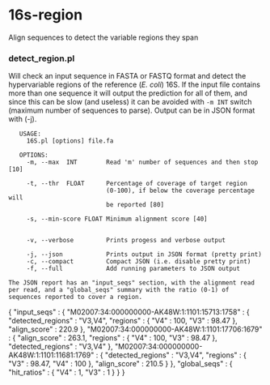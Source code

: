 # 16s-region
Align sequences to detect the variable regions they span

### detect_region.pl

Will check an input sequence in FASTA or FASTQ format and detect the hypervariable regions of the reference (_E. coli_) 16S. If the input file contains more
than one sequence it will output the prediction for all of them, and since this can be slow (and useless) it can be avoided with `-m INT` switch 
(maximum number of sequences to parse). Output can be in JSON format with (-j). 

```
   USAGE:
     16S.pl [options] file.fa

   OPTIONS:
     -m, --max  INT        Read 'm' number of sequences and then stop [10]

     -t, --thr  FLOAT      Percentage of coverage of target region
                           (0-100), if below the coverage percentage will
                           be reported [80]
			   
     -s, --min-score FLOAT Minimum alignment score [40]
			 

     -v, --verbose         Prints progess and verbose output

     -j, --json            Prints output in JSON format (pretty print)
     -c, --compact         Compact JSON (i.e. disable pretty print)
     -f, --full            Add running parameters to JSON output

The JSON report has an "input_seqs" section, with the alignment read per read, and a "global_seqs" summary with the ratio (0-1) of sequences reported to cover a region.

```	

{
   "input_seqs" : {
      "M02007:34:000000000-AK48W:1:1101:15713:1758" : {
         "detected_regions" : "V3,V4",
         "regions" : {
            "V4" : 100,
            "V3" : 98.47
         },
         "align_score" : 220.9
      },
      "M02007:34:000000000-AK48W:1:1101:17706:1679" : {
         "align_score" : 263.1,
         "regions" : {
            "V4" : 100,
            "V3" : 98.47
         },
         "detected_regions" : "V3,V4"
      },
      "M02007:34:000000000-AK48W:1:1101:11681:1769" : {
         "detected_regions" : "V3,V4",
         "regions" : {
            "V3" : 98.47,
            "V4" : 100
         },
         "align_score" : 210.5
      }
   },
   "global_seqs" : {
      "hit_ratios" : {
         "V4" : 1,
         "V3" : 1
      }
   }
}
```	

